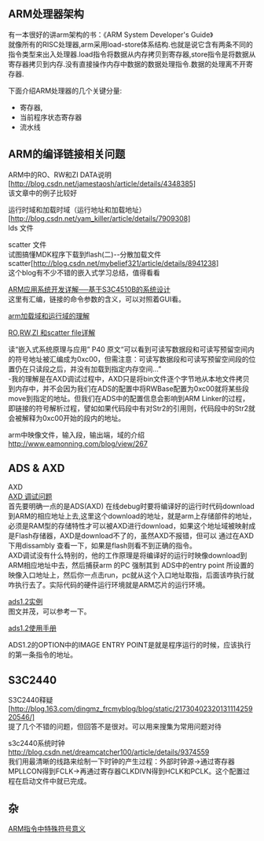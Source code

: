 ARM处理器架构  
----
有一本很好的讲arm架构的书：《ARM System Developer's Guide》  
就像所有的RISC处理器,arm采用load-store体系结构.也就是说它含有两条不同的指令类型来出入处理器.load指令将数据从内存拷贝到寄存器,store指令是将数据从寄存器拷贝到内存.没有直接操作内存中数据的数据处理指令.数据的处理离不开寄存器.


下面介绍ARM处理器的几个关键分量:
 - 寄存器,
 - 当前程序状态寄存器
 - 流水线


ARM的编译链接相关问题  
----

ARM中的RO、RW和ZI DATA说明[http://blog.csdn.net/jamestaosh/article/details/4348385]  
该文章中的例子比较好

运行时域和加载时域（运行地址和加载地址）[http://blog.csdn.net/yam_killer/article/details/7909308]  
lds 文件

scatter 文件  
试图搞懂MDK程序下载到flash(二)--分散加载文件scatter[http://blog.csdn.net/mybelief321/article/details/8941238]  
这个blog有不少不错的嵌入式学习总结，值得看看

[ARM应用系统开发详解──基于S3C4510B的系统设计](http://wenku.baidu.com/view/d3eaa04769eae009581bece2.html)  
这里有汇编，链接的命令参数的含义，可以对照着GUI看。  

[arm加载域和运行域的理解](http://19831028.blog.51cto.com/1333653/675523)

[RO,RW,ZI 和scatter file详解](http://19831028.blog.51cto.com/1333653/540221)

读“嵌入式系统原理与应用” P40 原文“可以看到可读写数据段和可读写预留空间内的符号地址被汇编成为0xc00，但需注意：可读写数据段和可读写预留空间段的位置仍在只读段之后，并没有加载到指定内存空间...”  
-我的理解是在AXD调试过程中，AXD只是将bin文件逐个字节地从本地文件拷贝到内存中，并不会因为我们在ADS的配置中将RWBase配置为0xc00就将某些段move到指定的地址。但我们在ADS中的配置信息会影响到ARM Linker的过程，即链接的符号解析过程，譬如如果代码段中有对Str2的引用则，代码段中的Str2就会被解释为0xc00开始的段内的地址。

  
arm中映像文件，输入段，输出端，域的介绍  
http://www.eamonning.com/blog/view/267

ADS & AXD  
----
 
AXD  
[AXD 调试问题](http://wenku.baidu.com/view/b9636063caaedd3383c4d3e2.html)  
首先要明确一点的是ADS(AXD) 在线debug时要将编译好的运行时代码download到ARM的相应地址上去,这里这个download的地址，就是arm上存储部件的地址，必须是RAM型的存储特性才可以被AXD进行download，如果这个地址域被映射成是Flash存储器，AXD是download不了的，虽然AXD不报错，但可以  通过在AXD下用dissambly 查看一下，如果是flash则看不到正确的指令。  
AXD调试没有什么特别的，他的工作原理是将编译好的运行时映像download到ARM相应地址中去，然后捕获arm 的PC 强制其到 ADS中的entry point 所设置的映像入口地址上，然后你一点击run，pc就从这个入口地址取指，后面该咋执行就咋执行去了。实际代码的硬件运行环境就是ARM芯片的运行环境。 

[ads1.2实例](http://wenku.baidu.com/view/602ace7da26925c52cc5bf90.html)  
图文并茂，可以参考一下。  

[ads1.2使用手册](http://wenku.baidu.com/view/27a2a2886529647d272852ae.html)  


ADS1.2的OPTION中的IMAGE ENTRY POINT是就是程序运行的时候，应该执行的第一条指令的地址。  

S3C2440  
----

S3C2440释疑[http://blog.163.com/dingmz_frcmyblog/blog/static/2173040232013111425920546/]  
提了几个不错的问题，但回答不是很对。可以用来搜集为常用问题对待  


s3c2440系统时钟  
http://blog.csdn.net/dreamcatcher100/article/details/9374559  
我们用最清晰的线路来绘制一下时钟的产生过程：外部时钟源→通过寄存器MPLLCON得到FCLK→再通过寄存器CLKDIVN得到HCLK和PCLK。这个配置过程在启动文件中就已完成。


杂  
----
[ARM指令中特殊符号意义](http://19831028.blog.51cto.com/1333653/683052)


